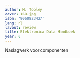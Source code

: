```yaml
---
author: M. Tooley
cover: 168.jpg
isbn: '9060823427'
lang: nl
layout: review
title: Elektronica Data Handboek
year: 0
---
```

Naslagwerk voor componenten
